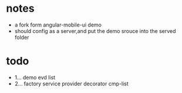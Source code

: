 

# notes
- a fork form angular-mobile-ui demo
- should config as a server,and put the demo srouce into the served folder



# todo
- 1... demo evd list
- 2... factory service provider decorator cmp-list


